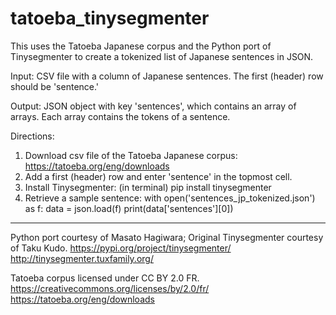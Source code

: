 # tatoeba_tinysegmenter

This uses the Tatoeba Japanese corpus and the Python port of Tinysegmenter to create a tokenized list of Japanese sentences in JSON.

Input: CSV file with a column of Japanese sentences.  The first (header) row should be 'sentence.'

Output: JSON object with key 'sentences', which contains an array of arrays.  Each array contains the tokens of a sentence.



Directions:

1. Download csv file of the Tatoeba Japanese corpus: https://tatoeba.org/eng/downloads 
2. Add a first (header) row and enter 'sentence' in the topmost cell.
3. Install Tinysegmenter: (in terminal) pip install tinysegmenter
4. Retrieve a sample sentence: 
with open('sentences_jp_tokenized.json') as f:
        data = json.load(f)
        print(data['sentences'][0])
        
----------------------------------------------------------------------------------------

Python port courtesy of Masato Hagiwara; Original Tinysegmenter courtesy of Taku Kudo.
https://pypi.org/project/tinysegmenter/
http://tinysegmenter.tuxfamily.org/

Tatoeba corpus licensed under CC BY 2.0 FR.
https://creativecommons.org/licenses/by/2.0/fr/
https://tatoeba.org/eng/downloads
